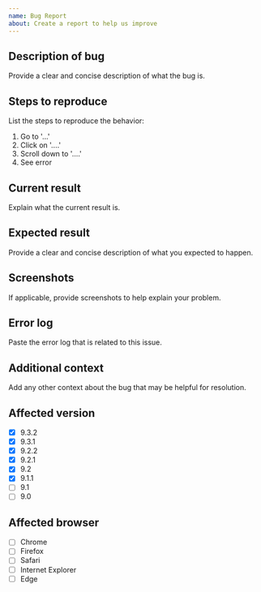 ```yaml
---
name: Bug Report
about: Create a report to help us improve
---
```


<!-- 
  Please read contribution guideline first: https://github.com/dnnsoftware/Dnn.Platform/blob/development/CONTRIBUTING.md 
  Any potential security issues should be sent to security@dnnsoftware.com, rather than posted on GitHub
-->

## Description of bug
Provide a clear and concise description of what the bug is.

## Steps to reproduce
List the steps to reproduce the behavior:
1. Go to '...'
2. Click on '....'
3. Scroll down to '....'
4. See error

## Current result
Explain what the current result is.

## Expected result
Provide a clear and concise description of what you expected to happen.

## Screenshots
If applicable, provide screenshots to help explain your problem.

## Error log
Paste the error log that is related to this issue.

## Additional context
Add any other context about the bug that may be helpful for resolution.

## Affected version
<!-- Check all that apply and add more if necessary -->

* [x] 9.3.2
* [x] 9.3.1
* [x] 9.2.2
* [x] 9.2.1
* [x] 9.2
* [x] 9.1.1
* [ ] 9.1
* [ ] 9.0

## Affected browser
<!-- 
  Check all that apply and add more if necessary.
  If possible, please also specify exact versions and mention the operating system
-->

* [ ] Chrome
* [ ] Firefox
* [ ] Safari
* [ ] Internet Explorer
* [ ] Edge
